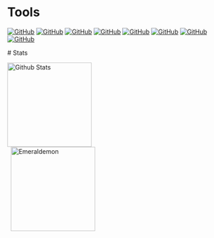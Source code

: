 # Tools 
<p>
    <a href="#"><img alt="GitHub" src="https://img.shields.io/badge/Editor-Visual%20Studio%20Code-blue"></a>
    <a href="#"><img alt="GitHub" src="https://img.shields.io/badge/Social-Discord-red"></a>
    <a href="#"><img alt="GitHub" src="https://img.shields.io/badge/Code-Python-brightgreen"></a>
    <a href="#"><img alt="GitHub" src="https://img.shields.io/badge/Code-HTML-brightgreen"></a>
    <a href="#"><img alt="GitHub" src="https://img.shields.io/badge/Code-CSS-brightgreen"></a>
    <a href="#"><img alt="GitHub" src="https://img.shields.io/badge/Editor-Dreamweaver-blue"></a>
    <a href="#"><img alt="GitHub" src="https://img.shields.io/badge/Notebook-Jupyter-blue"></a>
    <a href="#"><img alt="GitHub" src="https://img.shields.io/badge/Editor-Pycharm-blue"></a>
</p>
# Stats
<p>
<a href="https://github.com/Emeraldemon/github-readme-stats"><img alt="Github Stats" src="https://github-readme-stats.vercel.app/api?username=Emeraldemon&show_icons=true&count_private=true&theme=algolia" height="192px"/></a>
<br/>
  &nbsp;
	  <img src="https://github-readme-stats.vercel.app/api/top-langs?username=Emeraldemon&langs_count=10&show_icons=true&locale=en&layout=compact&theme=algolia" alt="Emeraldemon" height="192px"/><br/>
</p>



<!--
**Emeraldemon/Emeraldemon** is a ✨ _special_ ✨ repository because its `README.md` (this file) appears on your GitHub profile.

Here are some ideas to get you started:

- 🔭 I’m currently working on ...
- 🌱 I’m currently learning ...
- 👯 I’m looking to collaborate on ...
- 🤔 I’m looking for help with ...
- 💬 Ask me about ...
- 📫 How to reach me: ...
- 😄 Pronouns: ...
- ⚡ Fun fact: ...
-->
